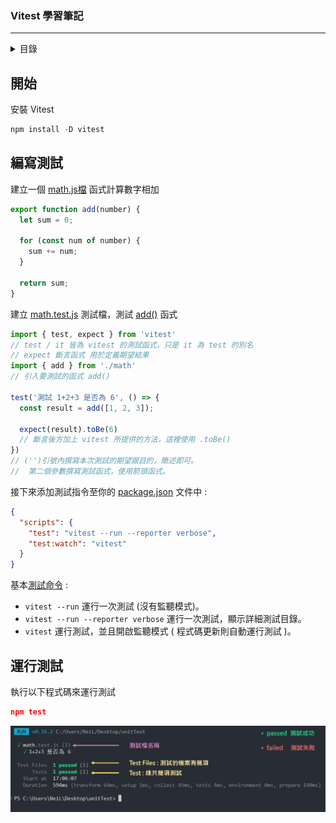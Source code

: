 ### Vitest 學習筆記
---

<details>
  <summary>目錄</summary>
  <ul>
    <li><a href="01%3A測試模式%(Arrange、Act、Assert)">01 3A測試模式 (Arrange、Act、Assert)</a></li>
  </ul>
</details>


## 開始

安裝 Vitest

```js
npm install -D vitest
```

## 編寫測試

建立一個 [math.js檔]() 函式計算數字相加

```js
export function add(number) {
  let sum = 0;

  for (const num of number) {
    sum += num;
  }

  return sum;
}

```

建立 [math.test.js]() 測試檔，測試 [add()]() 函式

```js
import { test, expect } from 'vitest'
// test / it 皆為 vitest 的測試函式，只是 it 為 test 的別名
// expect 斷言函式 用於定義期望結果
import { add } from './math'
// 引入要測試的函式 add()

test('測試 1+2+3 是否為 6', () => {
  const result = add([1, 2, 3]);

  expect(result).toBe(6)
  // 斷言後方加上 vitest 所提供的方法，這裡使用 .toBe()
})
// ('')引號內撰寫本次測試的期望跟目的，簡述即可。
//  第二個參數撰寫測試函式，使用箭頭函式。
```

接下來添加測試指令至你的 [package.json]() 文件中 :

```json
{
  "scripts": {
    "test": "vitest --run --reporter verbose",
    "test:watch": "vitest"
  }
}
```

基本[測試命令](https://cn.vitest.dev/guide/cli.html#vitest-run) : 

 - ```vitest --run``` 運行一次測試 (沒有監聽模式)。
 - ```vitest --run --reporter verbose``` 運行一次測試，顯示詳細測試目錄。
 - ```vitest``` 運行測試，並且開啟監聽模式 ( 程式碼更新則自動運行測試 )。


## 運行測試

執行以下程式碼來運行測試

```json
npm test
```

![Alt text](image-1.png)